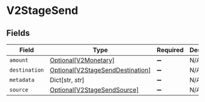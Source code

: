 # V2StageSend


## Fields

| Field                                                                             | Type                                                                              | Required                                                                          | Description                                                                       |
| --------------------------------------------------------------------------------- | --------------------------------------------------------------------------------- | --------------------------------------------------------------------------------- | --------------------------------------------------------------------------------- |
| `amount`                                                                          | [Optional[V2Monetary]](../../models/shared/v2monetary.md)                         | :heavy_minus_sign:                                                                | N/A                                                                               |
| `destination`                                                                     | [Optional[V2StageSendDestination]](../../models/shared/v2stagesenddestination.md) | :heavy_minus_sign:                                                                | N/A                                                                               |
| `metadata`                                                                        | Dict[str, *str*]                                                                  | :heavy_minus_sign:                                                                | N/A                                                                               |
| `source`                                                                          | [Optional[V2StageSendSource]](../../models/shared/v2stagesendsource.md)           | :heavy_minus_sign:                                                                | N/A                                                                               |